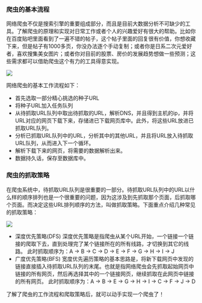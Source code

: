 ### 爬虫的基本流程
网络爬虫不仅是搜索引擎的重要组成部分，而且是目前大数据分析不可缺少的工具。了解爬虫的原理和实现对日常工作或者个人的兴趣爱好有很大的帮助。比如你在百度贴吧里面看到了一遍不错的帖子，这个帖子里面的回复很有价值，你想收藏下来，但是帖子有1000多页，你没办法逐个手动复制；或者你是日系二次元爱好者，喜欢搜集美女图片；或者你对目前的股票、房价的发展趋势想做一些预测；这些需求都可以借助爬虫这个有力的工具得意实现。

![](http://images2015.cnblogs.com/blog/1030776/201701/1030776-20170106154850769-354312570.png)

网络爬虫的基本工作流程如下：
* 首先选取一部分精心挑选的种子URL
* 将种子URL加入任务队列
* 从待抓取URL队列中取出待抓取的URL，解析DNS，并且得到主机的ip，并将URL对应的网页下载下来，存储进已下载网页库中。此外，将这些URL放进已抓取URL队列。
* 分析已抓取URL队列中的URL，分析其中的其他URL，并且将URL放入待抓取URL队列，从而进入下一个循环。
* 解析下载下来的网页，将需要的数据解析出来。
* 数据持久话，保存至数据库中。

### 爬虫的抓取策略
在爬虫系统中，待抓取URL队列是很重要的一部分。待抓取URL队列中的URL以什么样的顺序排列也是一个很重要的问题，因为这涉及到先抓取那个页面，后抓取哪个页面。而决定这些URL排列顺序的方法，叫做抓取策略。下面重点介绍几种常见的抓取策略：

![](http://images2015.cnblogs.com/blog/1030776/201701/1030776-20170106200044003-2044243273.jpg)

* 深度优先策略(DFS)
深度优先策略是指爬虫从某个URL开始，一个链接一个链接的爬取下去，直到处理完了某个链接所在的所有线路，才切换到其它的线路。
此时抓取顺序为：A -> B -> C -> D -> E -> F -> G -> H -> I -> J
* 广度优先策略(BFS)
宽度优先遍历策略的基本思路是，将新下载网页中发现的链接直接插入待抓取URL队列的末尾。也就是指网络爬虫会先抓取起始网页中链接的所有网页，然后再选择其中的一个链接网页，继续抓取在此网页中链接的所有网页。
此时抓取顺序为：A -> B -> E -> G -> H -> I -> C -> F -> J -> D

了解了爬虫的工作流程和爬取策略后，就可以动手实现一个爬虫了！